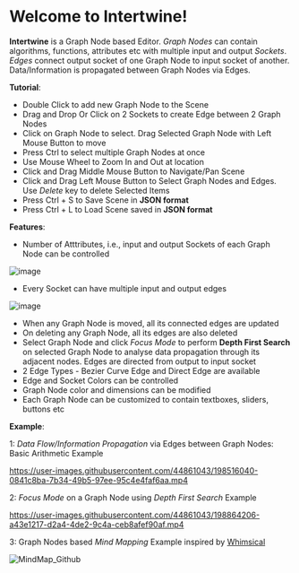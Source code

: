# Welcome to Intertwine!

**Intertwine** is a Graph Node based Editor. 
*Graph Nodes* can contain algorithms, functions, attributes etc with multiple input and output *Sockets*. *Edges* connect output socket of one Graph Node to input socket of another. Data/Information is propagated between Graph Nodes via Edges.

**Tutorial**:
- Double Click to add new Graph Node to the Scene
- Drag and Drop Or Click on 2 Sockets to create Edge between 2 Graph Nodes
- Click on Graph Node to select. Drag Selected Graph Node with Left Mouse Button to move
- Press Ctrl to select multiple Graph Nodes at once
- Use Mouse Wheel to Zoom In and Out at location
- Click and Drag Middle Mouse Button to Navigate/Pan Scene
- Click and Drag Left Mouse Button to Select Graph Nodes and Edges. Use *Delete* key to delete Selected Items
- Press Ctrl + S to Save Scene in **JSON format**
- Press Ctrl + L to Load Scene saved in **JSON format**

**Features**:
- Number of Atttributes, i.e., input and output Sockets of each Graph Node can be controlled

![image](https://user-images.githubusercontent.com/44861043/199062174-8d98a26d-35cd-408d-adff-5c2aac751dc5.png)

- Every Socket can have multiple input and output edges

![image](https://user-images.githubusercontent.com/44861043/199062952-391fa67d-df4c-439e-af66-f4737ebe7a0f.png)

- When any Graph Node is moved, all its connected edges are updated
- On deleting any Graph Node, all its edges are also deleted
- Select Graph Node and click *Focus Mode* to perform **Depth First Search** on selected Graph Node to analyse data propagation through its adjacent nodes. Edges are directed from output to input socket
- 2 Edge Types - Bezier Curve Edge and Direct Edge are available
- Edge and Socket Colors can be controlled
- Graph Node color and dimensions can be modified
- Each Graph Node can be customized to contain textboxes, sliders, buttons etc

**Example**:

1: *Data Flow/Information Propagation* via Edges between Graph Nodes: Basic Arithmetic Example

https://user-images.githubusercontent.com/44861043/198516040-0841c8ba-7b34-49b5-97ee-95c4e4faf6aa.mp4

2: *Focus Mode* on a Graph Node using *Depth First Search* Example

https://user-images.githubusercontent.com/44861043/198864206-a43e1217-d2a4-4de2-9c4a-ceb8afef90af.mp4

3: Graph Nodes based *Mind Mapping* Example inspired by [Whimsical](https://whimsical.com/)

![MindMap_Github](https://user-images.githubusercontent.com/44861043/198703482-ea0ffa25-ce1f-48fb-8ae2-c5cd086d10af.PNG)


